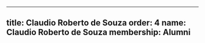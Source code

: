 ---
  title: Claudio Roberto de Souza
  order: 4
  name: Claudio Roberto de Souza
  membership: Alumni
  ---
  